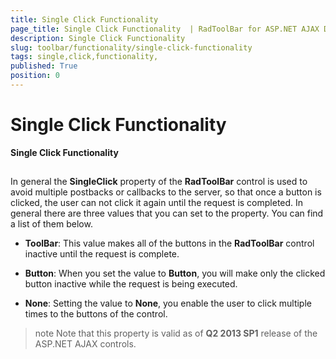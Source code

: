 ```yaml
---
title: Single Click Functionality 
page_title: Single Click Functionality  | RadToolBar for ASP.NET AJAX Documentation
description: Single Click Functionality 
slug: toolbar/functionality/single-click-functionality
tags: single,click,functionality,
published: True
position: 0
---
```


# Single Click Functionality 


**Single Click Functionality**

## 

In general the **SingleClick** property of the **RadToolBar** control is used to avoid multiple postbacks or callbacks to the server, so that once a button is clicked, the user can not click it again until the request is completed. In general there are three values that you can set to the property. You can find a list of them below.

* **ToolBar**: This value makes all of the buttons in the **RadToolBar** control inactive until the request is complete.

* **Button**: When you set the value to **Button**, you will make only the clicked button inactive while the request is being executed.

* **None**: Setting the value to **None**, you enable the user to click multiple times to the buttons of the control.

>note Note that this property is valid as of **Q2 2013 SP1** release of the ASP.NET AJAX controls.
>

